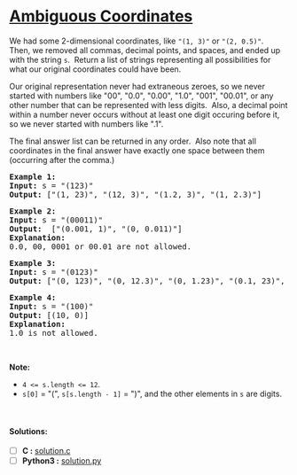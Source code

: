 # [Ambiguous Coordinates](https://leetcode.com/explore/challenge/card/may-leetcoding-challenge-2021/599/week-2-may-8th-may-14th/3741/)
<p>We had some 2-dimensional coordinates, like <code>"(1, 3)"</code> or <code>"(2, 0.5)"</code>.&nbsp; Then, we removed&nbsp;all commas, decimal points, and spaces, and ended up with the string&nbsp;<code>s</code>.&nbsp; Return a list of strings representing&nbsp;all possibilities for what our original coordinates could have been.</p>

<p>Our original representation never had extraneous zeroes, so we never started with numbers like "00", "0.0", "0.00", "1.0", "001", "00.01", or any other number that can be represented with&nbsp;less digits.&nbsp; Also, a decimal point within a number never occurs without at least one digit occuring before it, so we never started with numbers like ".1".</p>

<p>The final answer list can be returned in any order.&nbsp; Also note that all coordinates in the final answer&nbsp;have exactly one space between them (occurring after the comma.)</p>

<pre><strong>Example 1:</strong>
<strong>Input:</strong> s = "(123)"
<strong>Output:</strong> ["(1, 23)", "(12, 3)", "(1.2, 3)", "(1, 2.3)"]
</pre>

<pre><strong>Example 2:</strong>
<strong>Input:</strong> s = "(00011)"
<strong>Output:</strong> &nbsp;["(0.001, 1)", "(0, 0.011)"]
<strong>Explanation:</strong> 
0.0, 00, 0001 or 00.01 are not allowed.
</pre>

<pre><strong>Example 3:</strong>
<strong>Input:</strong> s = "(0123)"
<strong>Output:</strong> ["(0, 123)", "(0, 12.3)", "(0, 1.23)", "(0.1, 23)", "(0.1, 2.3)", "(0.12, 3)"]
</pre>

<pre><strong>Example 4:</strong>
<strong>Input:</strong> s = "(100)"
<strong>Output:</strong> [(10, 0)]
<strong>Explanation:</strong> 
1.0 is not allowed.
</pre>

<p>&nbsp;</p>

<p><strong>Note: </strong></p>

<ul>
	<li><code>4 &lt;= s.length &lt;= 12</code>.</li>
	<li><code>s[0]</code> = "(", <code>s[s.length - 1]</code> = ")", and the other elements in <code>s</code> are digits.</li>
</ul>

<p>&nbsp;</p>


#### Solutions:
- [ ] **C :** [solution.c](solution.c)
- [ ] **Python3 :** [solution.py](solution.py)
